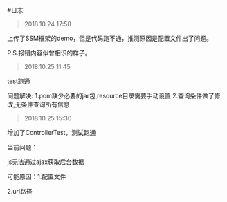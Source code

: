 #日志

>2018.10.24 17:58

上传了SSM框架的demo，但是代码跑不通，推测原因是配置文件出了问题。

P.S.报错内容似曾相识的样子。

>2018.10.25 11:45

test跑通

问题解决:
1.pom缺少必要的jar包,resource目录需要手动设置
2.查询条件做了修改,无条件查询所有信息

>2018.10.25 15:30

增加了ControllerTest，测试跑通

当前问题：

js无法通过ajax获取后台数据

可能原因：1.配置文件

2.url路径
